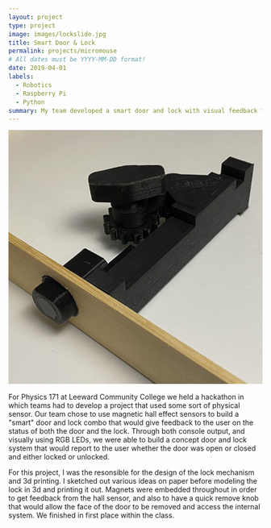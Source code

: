 ```yaml
---
layout: project
type: project
image: images/lockslide.jpg
title: Smart Door & Lock
permalink: projects/micromouse
# All dates must be YYYY-MM-DD format!
date: 2019-04-01
labels:
  - Robotics
  - Raspberry Pi
  - Python
summary: My team developed a smart door and lock with visual feedback for a hackathon.
---
```


<img src="../images/smartdoor.jpg">

For Physics 171 at Leeward Community College we held a hackathon in which teams had to develop a project that used some sort of physical sensor. Our team chose to use magnetic hall effect sensors to build a "smart" door and lock combo that would give feedback to the user on the status of both the door and the lock. Through both console output, and visually using RGB LEDs, we were able to build a concept door and lock system that would report to the user whether the door was open or closed and either locked or unlocked.

For this project, I was the resonsible for the design of the lock mechanism and 3d printing. I sketched out various ideas on paper before modeling the lock in 3d and printing it out. Magnets were embedded throughout in order to get feedback from the hall sensor, and also to have a quick remove knob that would allow the face of the door to be removed and access the internal system. We finished in first place within the class.




